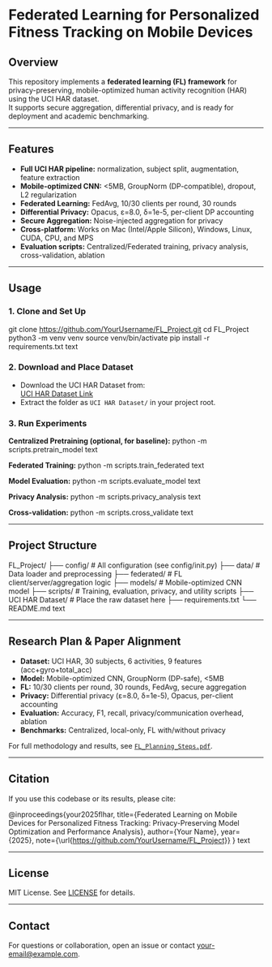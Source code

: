 # Federated Learning for Personalized Fitness Tracking on Mobile Devices

## Overview

This repository implements a **federated learning (FL) framework** for privacy-preserving, mobile-optimized human activity recognition (HAR) using the UCI HAR dataset.  
It supports secure aggregation, differential privacy, and is ready for deployment and academic benchmarking.

---

## Features

- **Full UCI HAR pipeline:** normalization, subject split, augmentation, feature extraction
- **Mobile-optimized CNN:** <5MB, GroupNorm (DP-compatible), dropout, L2 regularization
- **Federated Learning:** FedAvg, 10/30 clients per round, 30 rounds
- **Differential Privacy:** Opacus, ε=8.0, δ=1e-5, per-client DP accounting
- **Secure Aggregation:** Noise-injected aggregation for privacy
- **Cross-platform:** Works on Mac (Intel/Apple Silicon), Windows, Linux, CUDA, CPU, and MPS
- **Evaluation scripts:** Centralized/Federated training, privacy analysis, cross-validation, ablation

---

## Usage

### 1. **Clone and Set Up**

git clone https://github.com/YourUsername/FL_Project.git
cd FL_Project
python3 -m venv venv
source venv/bin/activate
pip install -r requirements.txt
text

### 2. **Download and Place Dataset**

- Download the UCI HAR Dataset from:  
  [UCI HAR Dataset Link](https://archive.ics.uci.edu/ml/datasets/human+activity+recognition+using+smartphones)
- Extract the folder as `UCI HAR Dataset/` in your project root.

### 3. **Run Experiments**

**Centralized Pretraining (optional, for baseline):**
python -m scripts.pretrain_model
text

**Federated Training:**
python -m scripts.train_federated
text

**Model Evaluation:**
python -m scripts.evaluate_model
text

**Privacy Analysis:**
python -m scripts.privacy_analysis
text

**Cross-validation:**
python -m scripts.cross_validate
text

---

## Project Structure

FL_Project/
├── config/ # All configuration (see config/init.py)
├── data/ # Data loader and preprocessing
├── federated/ # FL client/server/aggregation logic
├── models/ # Mobile-optimized CNN model
├── scripts/ # Training, evaluation, privacy, and utility scripts
├── UCI HAR Dataset/ # Place the raw dataset here
├── requirements.txt
└── README.md
text

---

## Research Plan & Paper Alignment

- **Dataset:** UCI HAR, 30 subjects, 6 activities, 9 features (acc+gyro+total_acc)
- **Model:** Mobile-optimized CNN, GroupNorm (DP-safe), <5MB
- **FL:** 10/30 clients per round, 30 rounds, FedAvg, secure aggregation
- **Privacy:** Differential privacy (ε=8.0, δ=1e-5), Opacus, per-client accounting
- **Evaluation:** Accuracy, F1, recall, privacy/communication overhead, ablation
- **Benchmarks:** Centralized, local-only, FL with/without privacy

For full methodology and results, see [`FL_Planning_Steps.pdf`](./FL_Planning_Steps.pdf).

---

## Citation

If you use this codebase or its results, please cite:

@inproceedings{your2025flhar,
title={Federated Learning on Mobile Devices for Personalized Fitness Tracking: Privacy-Preserving Model Optimization and Performance Analysis},
author={Your Name},
year={2025},
note={\url{https://github.com/YourUsername/FL_Project}}
}
text

---

## License

MIT License. See [LICENSE](./LICENSE) for details.

---

## Contact

For questions or collaboration, open an issue or contact [your-email@example.com](mailto:your-email@example.com).
